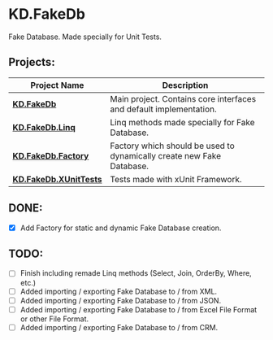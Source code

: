 # KD.FakeDb

Fake Database. Made specially for Unit Tests.

Projects:
---

Project Name | Description
-------------|-------------
**[KD.FakeDb](KD.FakeDb)** | Main project. Contains core interfaces and default implementation.
**[KD.FakeDb.Linq](KD.FakeDb.Linq)** | Linq methods made specially for Fake Database.
**[KD.FakeDb.Factory](KD.FakeDb.Factory)** | Factory which should be used to dynamically create new Fake Database.
**[KD.FakeDb.XUnitTests](KD.FakeDb.XUnitTests)** | Tests made with xUnit Framework.


DONE:
---

- [X] Add Factory for static and dynamic Fake Database creation.

TODO:
---

- [ ] Finish including remade Linq methods (Select, Join, OrderBy, Where, etc.)
- [ ] Added importing / exporting Fake Database to / from XML.
- [ ] Added importing / exporting Fake Database to / from JSON.
- [ ] Added importing / exporting Fake Database to / from Excel File Format or other File Format.
- [ ] Added importing / exporting Fake Database to / from CRM.
